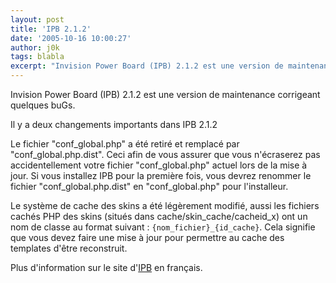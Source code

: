 ```yaml
---
layout: post
title: 'IPB 2.1.2'
date: '2005-10-16 10:00:27'
author: j0k
tags: blabla
excerpt: "Invision Power Board (IPB) 2.1.2 est une version de maintenance corrigeant quelques buGs.     \nIl y a deux changements importants dans IPB 2.1.2  \n  \nLe fichier \"conf_global.php\" a été retiré et remplacé par \"conf_global.php.dist\". Ceci afin de vous assurer que vous n'écraserez pas accidentellement votre fichier \"conf_global.php\" actuel lors de la      …"
---
```


Invision Power Board (IPB) 2.1.2 est une version de maintenance corrigeant quelques buGs.

Il y a deux changements importants dans IPB 2.1.2

Le fichier "conf_global.php" a été retiré et remplacé par "conf_global.php.dist". Ceci afin de vous assurer que vous n'écraserez pas accidentellement votre fichier "conf_global.php" actuel lors de la mise à jour. Si vous installez IPB pour la première fois, vous devrez renommer le fichier "conf_global.php.dist" en "conf_global.php" pour l'installeur.

Le système de cache des skins a été légèrement modifié, aussi les fichiers cachés PHP des skins (situés dans cache/skin_cache/cacheid_x) ont un nom de classe au format suivant : `{nom_fichier}_{id_cache}`. Cela signifie que vous devez faire une mise à jour pour permettre au cache des templates d'être reconstruit.

Plus d'information sur le site d'[IPB](http://forums.invisionboard.fr/index.php?showtopic=21771) en français.
